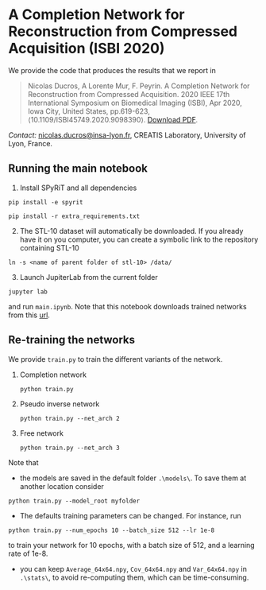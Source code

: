 # A Completion Network for Reconstruction from Compressed Acquisition (ISBI 2020)
We provide the code that produces the results that we report in 

> Nicolas Ducros, A Lorente Mur, F. Peyrin. A Completion Network for Reconstruction from Compressed Acquisition. 2020 IEEE 17th International Symposium on Biomedical Imaging (ISBI), Apr 2020, Iowa City, United States, pp.619-623, ⟨10.1109/ISBI45749.2020.9098390⟩.
> [Download PDF](https://hal.archives-ouvertes.fr/hal-02342766/document/).

*Contact:* nicolas.ducros@insa-lyon.fr, CREATIS Laboratory, University of Lyon, France.

## Running the main notebook
1. Install SPyRiT and all dependencies

```shell
pip install -e spyrit
```
```shell
pip install -r extra_requirements.txt
```
2. The STL-10 dataset will automatically be downloaded.  If you already have it on you computer, you can create a symbolic link to the repository containing STL-10

```
ln -s <name of parent folder of stl-10> /data/
```
3. Launch JupiterLab from the current folder

```shell
jupyter lab
```
and run `main.ipynb`. Note that this notebook downloads trained networks from this [url](https://www.creatis.insa-lyon.fr/~ducros/spyritexamples/2020_ISBI_CNet/2020_ISBI_CNet.zip). 

## Re-training the networks

We provide `train.py` to train the different variants of the network.

1. Completion network

   ``` shell
   python train.py
   ```

2. Pseudo inverse network

   ```shell
   python train.py --net_arch 2
   ```

3. Free network

   ```shell
   python train.py --net_arch 3
   ```



Note that 

* the models are saved in the default folder `.\models\`. To save them at another location consider
```
python train.py --model_root myfolder
```
* The defaults training parameters can be changed. For instance, run 
```
python train.py --num_epochs 10 --batch_size 512 --lr 1e-8
```
to train your network for 10 epochs, with a batch size of 512, and a learning rate of 1e-8. 
* you can keep `Average_64x64.npy`, `Cov_64x64.npy` and `Var_64x64.npy` in `.\stats\`, to avoid re-computing them, which can be time-consuming.

